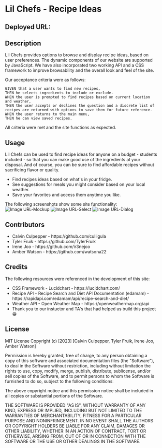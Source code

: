 # Lil Chefs - Recipe Ideas

## Deployed URL:

## Description

Lil Chefs provides options to browse and display recipe ideas, based on user preferences. The dynamic components of our website are supported by JavaScript. We have also incorporated two working API and a CSS framework to improve browsability and the overall look and feel of the site.

Our acceptance criteria were as follows: 

```
GIVEN that a user wants to find new recipes,
THEN he selects ingredients to include or exclude.
WHEN the user is prompted to find recipes based on current location and weather,
THEN the user accepts or declines the question and a discrete list of recipes are returned with options to save them for future reference. 
WHEN the user returns to the main menu,
THEN he can view saved recipes.
```
All criteria were met and the site functions as expected. 

## Usage

Lil Chefs can be used to find recipe ideas for anyone on a budget - students included - so that you can make good use of the ingredients at your disposal. And of course, you can be sure to find affordable recipes without sacrificing flavor or quality.

<ul>
<li>Find recipes ideas based on what's in your fridge.</li>
<li>See suggestions for meals you might consider based on your local weather.</li> 
<li>Save your favorites and access them anytime you like.</li>
</ul>

The following screenshots show some site functionality:
    ![Image URL-Mockup](https://github.com/culligula/project-1-lil-chefs/blob/dev/assets/Images/Lil-Chefs-Mockup.png)
    ![Image URL-Select](https://github.com/culligula/project-1-lil-chefs/blob/dev/assets/Images/Lil-Chef-Selections.png)
    ![Image URL-Dialog](https://github.com/culligula/project-1-lil-chefs/blob/dev/assets/Images/Lil-Chef-Location-popup.png)
    

## Contributors

<ul>
<li>Calvin Culpepper - https://github.com/culligula</li>
<li>Tyler Fruik - https://github.com/TylerFruik</li>
<li>Irene Joo - https://github.com/ir3nejoo</li>
<li>Amber Watson - https://github.com/watsona22</li>
</ul>

## Credits

The following resources were referenced in the development of this site:

<ul>
<li>CSS Framework - Lucidchart - https://lucidchart.com/</li>
<li>Recipe API - Recipe Search and Diet API Documentation (edamam) - https://rapidapi.com/edamam/api/recipe-search-and-diet/</li>
<li>Weather API - Open Weather Map - https://openweathermap.org/api</li>
<li>Thank you to our instuctor and TA's that had helped us build this project 😁</li>
</ul>

## License

MIT License
Copyright (c) [2023] [Calvin Culpepper, Tyler Fruik, Irene Joo, Amber Watson]

Permission is hereby granted, free of charge, to any person obtaining a copy of this software and associated documentation files (the "Software"), to deal in the Software without restriction, including without limitation the rights to use, copy, modify, merge, publish, distribute, sublicense, and/or sell copies of the Software, and to permit persons to whom the Software is furnished to do so, subject to the following conditions:

The above copyright notice and this permission notice shall be included in all copies or substantial portions of the Software.

THE SOFTWARE IS PROVIDED "AS IS", WITHOUT WARRANTY OF ANY KIND, EXPRESS OR IMPLIED, INCLUDING BUT NOT LIMITED TO THE WARRANTIES OF MERCHANTABILITY, FITNESS FOR A PARTICULAR PURPOSE AND NONINFRINGEMENT. IN NO EVENT SHALL THE AUTHORS OR COPYRIGHT HOLDERS BE LIABLE FOR ANY CLAIM, DAMAGES OR OTHER LIABILITY, WHETHER IN AN ACTION OF CONTRACT, TORT OR OTHERWISE, ARISING FROM, OUT OF OR IN CONNECTION WITH THE SOFTWARE OR THE USE OR OTHER DEALINGS IN THE SOFTWARE.


